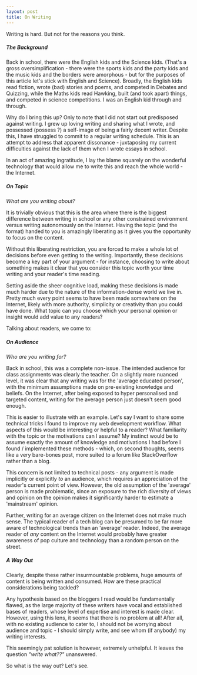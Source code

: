 ```yaml
---
layout: post
title: On Writing
---
```


Writing is hard. But not for the reasons you think.

##### The Background

Back in school, there were the English kids and the Science kids. (That's a gross oversimplification - there were the sports kids and the party kids and the music kids and the borders were amorphous - but for the purposes of this article let's stick with English and Science). Broadly, the English kids read fiction, wrote (bad) stories and poems, and competed in Debates and Quizzing, while the Maths kids read Hawking, built (and took apart) things, and competed in science competitions. I was an English kid through and through.

Why do I bring this up? Only to note that I did not start out predisposed against writing. I grew up loving writing and sharing what I wrote, and possessed (possess ?) a self-image of being a fairly decent writer. Despite this, I have struggled to commit to a regular writing schedule. This is an attempt to address that apparent dissonance - juxtaposing my current difficulties against the lack of them when I wrote essays in school.

In an act of amazing ingratitude, I lay the blame squarely on the wonderful technology that would allow me to write this and reach the whole world - the Internet.

##### On Topic
*What are you writing about?*

It is trivially obvious that this is the area where there is the biggest difference between writing in school or any other constrained environment versus writing autonomously on the Internet. Having the topic (and the format) handed to you is amazingly liberating as it gives you the opportunity to focus on the content. 

Without this liberating restriction, you are forced to make a whole lot of decisions before even getting to the writing. Importantly, these decisions become a key part of your argument - for instance, choosing to write about something makes it clear that you consider this topic worth your time writing and your reader's time reading.

Setting aside the sheer cognitive load, making these decisions is made much harder due to the nature of the information-dense world we live in. Pretty much every point seems to have been made somewhere on the Internet, likely with more authority, simplicity or creativity than you could have done. What topic can you choose which your personal opinion or insight would add value to any readers?

Talking about readers, we come to:

##### On Audience
*Who are you writing for?*

Back in school, this was a complete non-issue. The intended audience for class assignments was clearly the teacher. On a slightly more nuanced level, it was clear that any writing was for the 'average educated person', with the minimum assumptions made on pre-existing knowledge and beliefs. On the Internet, after being exposed to hyper personalised and targeted content, writing for the average person just doesn't seem good enough.

This is easier to illustrate with an example. Let's say I want to share some technical tricks I found to improve my web development workflow. What aspects of this would be interesting or helpful to a reader? What familiarity with the topic or the motivations can I assume? My instinct would be to assume exactly the amount of knowledge and motivations I had before I found / implemented these methods - which, on second thoughts, seems like a very bare-bones post, more suited to a forum like StackOverflow rather than a blog.

This concern is not limited to technical posts - any argument is made implicitly or explicitly *to* an audience, which requires an appreciation of the reader's current point of view. However, the old assumption of the 'average' person is made problematic, since an exposure to the rich diversity of views and opinion on the opinion makes it significantly harder to estimate a 'mainstream' opinion.

Further, writing for an average citizen on the Internet does not make much sense. The typical reader of a tech blog can be presumed to be far more aware of technological trends than an 'average' reader. Indeed, the average reader of *any* content on the Internet would probably have greater awareness of pop culture and technology than a random person on the street.

##### A Way Out

Clearly, despite these rather insurmountable problems, huge amounts of content is being written and consumed. How are these practical considerations being tackled?

Any hypothesis based on the bloggers I read would be fundamentally flawed, as the large majority of these writers have vocal and established bases of readers, whose level of expertise and interest is made clear. However, using this lens, it seems that there is no problem at all! After all, with no existing audience to cater to, I should not be worrying about audience and topic - I should simply write, and see whom (if anybody) my writing interests.

This seemingly pat solution is however, extremely unhelpful. It leaves the question *"write what??"*  unanswered.

So what is the way out? Let's see.


